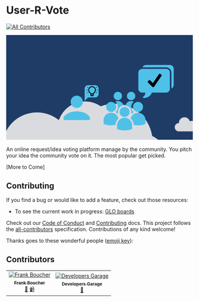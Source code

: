 # User-R-Vote

[![All Contributors](https://img.shields.io/badge/all_contributors-2-orange.svg?style=flat-square)](#contributors)

<img src="https://github.com/FBoucher/use-r-vote/raw/master/medias/user-r-vote_800.png" alt="Use-R-Vote cover" width="600"/>

An online request/idea voting platform manage by the community. You pitch your idea the community vote on it. The most popular get picked.

[More to Come]



## Contributing

If you find a bug or would like to add a feature, check out those resources:

- To see the current work in progress: [GLO boards](https://app.gitkraken.com/glo/board/Xbnuzn6ElQAPA-kC)

Check out our [Code of Conduct](CODE_OF_CONDUCT.md) and [Contributing](CONTRIBUTING.md) docs. This project follows the [all-contributors](https://github.com/all-contributors/all-contributors) specification.  Contributions of any kind welcome!

Thanks goes to these wonderful people ([emoji key](https://allcontributors.org/docs/en/emoji-key)):

## Contributors

<!-- ALL-CONTRIBUTORS-LIST:START - Do not remove or modify this section -->
<!-- prettier-ignore -->
<table>
  <tr>
    <td align="center"><a href="http://cloud5mins.com"><img src="https://avatars3.githubusercontent.com/u/2404846?v=4" width="100px;" alt="Frank Boucher"/><br /><sub><b>Frank Boucher</b></sub></a><br /><a href="#ideas-fboucher" title="Ideas, Planning, & Feedback">🤔</a> <a href="#video-fboucher" title="Videos">📹</a></td>
    <td align="center"><a href="https://github.com/devsgarage"><img src="https://avatars3.githubusercontent.com/u/46392923?s=460&v=4" width="100px;" alt="Developers Garage"/><br /><sub><b>Developers Garage</b></sub></a><br /><a href="#ideas-devsgarage" title="Ideas, Planning, & Feedback">🤔</a></td>
  </tr>
</table>

<!-- ALL-CONTRIBUTORS-LIST:END -->

